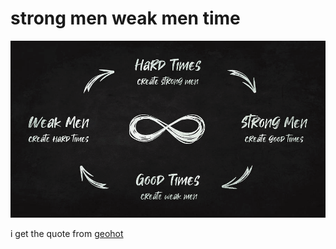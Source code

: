 # strong men weak men time

![strong men weak men time](strong%20men%20weak%20men%20time%20loop.png)


i get the quote from [geohot](geohot.md)